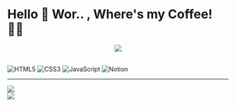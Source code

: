 <h1>Hello 👋 Wor.. , Where's my Coffee! 😵‍💫</h1>
<div align="center">
  <img src="https://i.pinimg.com/564x/ef/75/c6/ef75c60fb606be39d9858f9ada8ca439.jpg">
</div>

</br>

![HTML5](https://img.shields.io/badge/html5-%23E34F26.svg?style=for-the-badge&logo=html5&logoColor=white) ![CSS3](https://img.shields.io/badge/css3-%231572B6.svg?style=for-the-badge&logo=css3&logoColor=white) ![JavaScript](https://img.shields.io/badge/javascript-%23323330.svg?style=for-the-badge&logo=javascript&logoColor=%23F7DF1E) ![Notion](https://img.shields.io/badge/Notion-%23000000.svg?style=for-the-badge&logo=notion&logoColor=white)

---

![](https://github-readme-stats.vercel.app/api?username=IsaacGSS&theme=radical&hide_border=true&include_all_commits=false&count_private=false)<br>
![](https://github-readme-stats.vercel.app/api/top-langs/?username=IsaacGSS&theme=radical&hide_border=true&include_all_commits=false&count_private=false&layout=compact)

